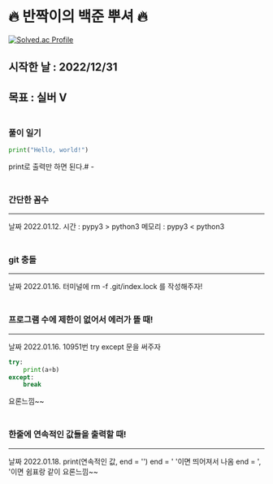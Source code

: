 # 🔥 반짝이의 백준 뿌셔 🔥

[![Solved.ac Profile](http://mazassumnida.wtf/api/v2/generate_badge?boj=junsang819
)](https://solved.ac/junsang819/)
<br>

## 시작한 날 : 2022/12/31
## 목표 : **실버 V**
### <br>풀이 일기
  
```python
print("Hello, world!")
```
print로 출력만 하면 된다.# -

### <br>간단한 꼼수
---
날짜 2022.01.12.
시간 : pypy3 > python3
메모리 : pypy3 < python3

### <br>git 충돌
---
날짜 2022.01.16.
터미널에 
rm -f .git/index.lock
를 작성해주자!

### <br>프로그램 수에 제한이 없어서 에러가 뜰 때!
---
날짜 2022.01.16.
10951번 
try except 문을 써주자
```python
try:
    print(a+b)
except:
    break
```
요론느낌~~

### <br>한줄에 연속적인 값들을 출력할 때!
---
날짜 2022.01.18.
print(연속적인 값, end = '')
end = ' '이면 띄어져서 나옴
end = ', '이면 쉼표랑 같이
요론느낌~~
